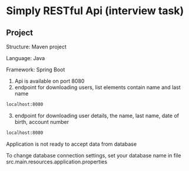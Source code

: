 # Simply RESTful Api (interview task)

## Project
Structure: Maven project

Language: Java

Framework: Spring Boot

1. Api is available on port 8080 
2. endpoint for downloading users, list elements contain name and last name
```sh
localhost:8080
```
3. endpoint for downloading user details, the name, last name, date of birth, account number
```sh
localhost:8080
```

Application is not ready to accept data from database

To change database connection settings, set your database name in file src.main.resources.application.properties
